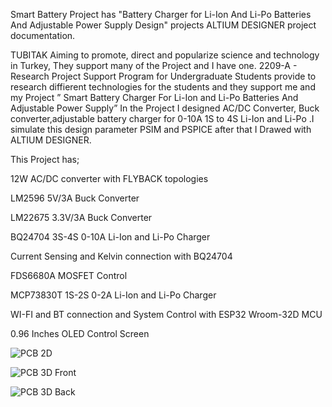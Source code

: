 Smart Battery Project has "Battery Charger for Li-Ion And Li-Po Batteries And Adjustable Power Supply Design" projects ALTIUM DESIGNER project documentation.

TUBITAK Aiming to promote, direct and popularize science and technology in Turkey, They support many of the Project and I have one. 2209-A - Research Project Support Program for Undergraduate Students provide to research diffierent technologies for the students and they support me and my Project ” Smart Battery Charger For Li-Ion and Li-Po Batteries And Adjustable Power Supply” In the Project I designed AC/DC Converter, Buck converter,adjustable battery charger for 0-10A 1S to 4S Li-Ion and Li-Po .I simulate this design parameter PSIM and PSPICE after that I Drawed with ALTIUM DESIGNER.

This Project has; 

12W AC/DC converter with FLYBACK topologies

LM2596 5V/3A Buck Converter

LM22675 3.3V/3A Buck Converter 

BQ24704 3S-4S 0-10A Li-Ion and Li-Po Charger 

Current Sensing and Kelvin connection with BQ24704

FDS6680A MOSFET Control

MCP73830T 1S-2S 0-2A Li-Ion and Li-Po Charger 

WI-FI and BT connection and System Control with ESP32 Wroom-32D MCU 

0.96 Inches OLED Control Screen 

![PCB 2D](https://user-images.githubusercontent.com/67636340/138589157-cde70bc7-9953-45c6-9fa5-315a10809b0b.PNG)

![PCB 3D Front](https://user-images.githubusercontent.com/67636340/138589165-3296cbfc-25cd-4666-aae2-b4b6526a3af1.PNG)

![PCB 3D Back](https://user-images.githubusercontent.com/67636340/138589167-19716441-a29b-4878-aecb-33a37d61350f.PNG)
